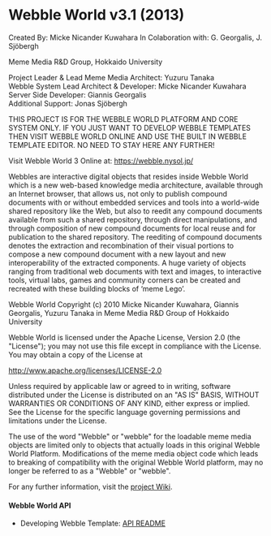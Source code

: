 # Webble World v3.1 (2013)

Created By: Micke Nicander Kuwahara
In Colaboration with: G. Georgalis, J. Sjöbergh 

Meme Media R&D Group, Hokkaido University

Project Leader & Lead Meme Media Architect: Yuzuru Tanaka  
Webble System Lead Architect & Developer: Micke Nicander Kuwahara  
Server Side Developer: Giannis Georgalis  
Additional Support: Jonas Sjöbergh

THIS PROJECT IS FOR THE WEBBLE WORLD PLATFORM AND CORE SYSTEM ONLY.
IF YOU JUST WANT TO DEVELOP WEBBLE TEMPLATES THEN VISIT WEBBLE WORLD ONLINE AND USE THE BUILT IN WEBBLE TEMPLATE
EDITOR. NO NEED TO STAY HERE ANY FURTHER!

Visit Webble World 3 Online at:
https://webble.nysol.jp/

Webbles are interactive digital objects that resides inside
Webble World which is a new web-based knowledge media
architecture, available through an Internet browser, that
allows us, not only to publish compound documents with or
without embedded services and tools into a world-wide shared
repository like the Web, but also to reedit any compound
documents available from such a shared repository, through
direct manipulations, and through composition of new compound
documents for local reuse and for publication to the shared
repository. The reediting of compound documents denotes the
extraction and recombination of their visual portions to
compose a new compound document with a new layout and new
interoperability of the extracted components. A huge variety
of objects ranging from traditional web documents with text
and images, to interactive tools, virtual labs, games and
community corners can be created and recreated with these
building blocks of ‘meme Lego’.

Webble World 
<IntelligentPad system for the web>
Copyright (c) 2010 Micke Nicander Kuwahara, Giannis Georgalis, Yuzuru Tanaka in Meme Media R&D Group of Hokkaido University

Webble World is licensed under the Apache License, Version 2.0 (the "License");
you may not use this file except in compliance with the License.
You may obtain a copy of the License at

http://www.apache.org/licenses/LICENSE-2.0

Unless required by applicable law or agreed to in writing, software
distributed under the License is distributed on an "AS IS" BASIS,
WITHOUT WARRANTIES OR CONDITIONS OF ANY KIND, either express or implied.
See the License for the specific language governing permissions and
limitations under the License.

The use of the word "Webble" or "webble" for the loadable meme media objects are limited 
only to objects that actually loads in this original Webble World Platform. Modifications 
of the meme media object code which leads to breaking of compatibility with the original
Webble World platform, may no longer be referred to as a "Webble" or "webble".

For any further information, visit the [project Wiki](https://github.com/truemrwalker/wblwrld3/wiki).

#### Webble World API
* Developing Webble Template: [API README](https://github.com/truemrwalker/wblwrld3/blob/master/app/data/WebbleDevPack/README.md)

